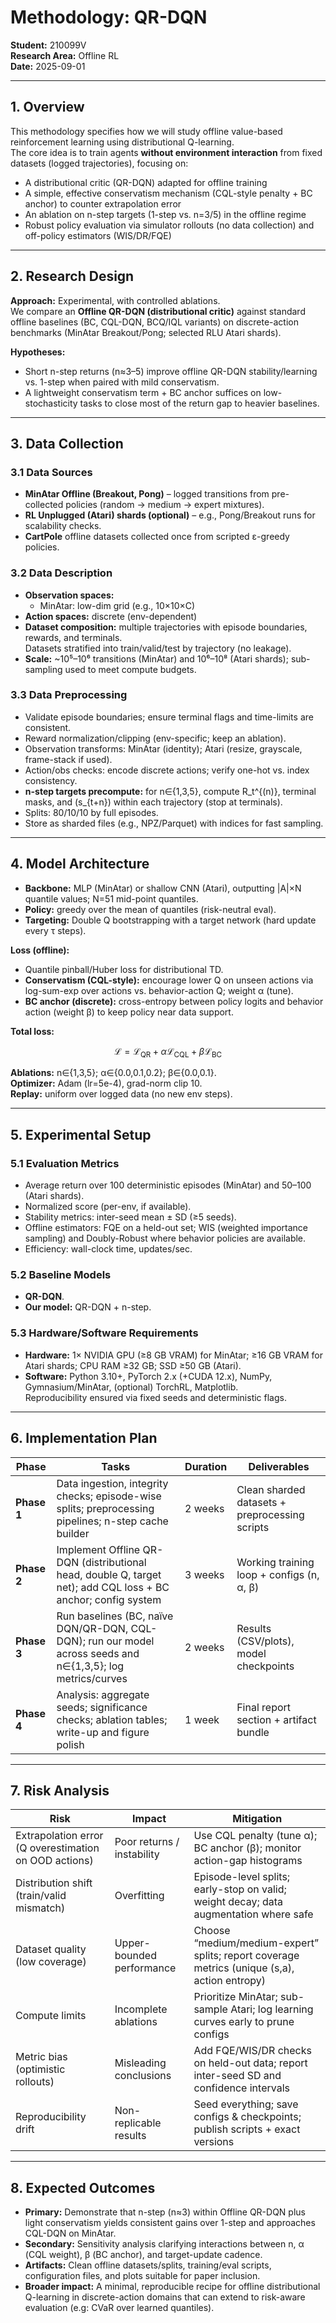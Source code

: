 # Methodology: QR-DQN

**Student:** 210099V  
**Research Area:** Offline RL  
**Date:** 2025-09-01  

---

## 1. Overview
This methodology specifies how we will study offline value-based reinforcement learning using distributional Q-learning.  
The core idea is to train agents **without environment interaction** from fixed datasets (logged trajectories), focusing on:

- A distributional critic (QR-DQN) adapted for offline training  
- A simple, effective conservatism mechanism (CQL-style penalty + BC anchor) to counter extrapolation error  
- An ablation on n-step targets (1-step vs. n=3/5) in the offline regime  
- Robust policy evaluation via simulator rollouts (no data collection) and off-policy estimators (WIS/DR/FQE)

---

## 2. Research Design

**Approach:** Experimental, with controlled ablations.  
We compare an **Offline QR-DQN (distributional critic)** against standard offline baselines (BC, CQL-DQN, BCQ/IQL variants) on discrete-action benchmarks (MinAtar Breakout/Pong; selected RLU Atari shards).  

**Hypotheses:**  
- Short n-step returns (n≈3–5) improve offline QR-DQN stability/learning vs. 1-step when paired with mild conservatism.  
- A lightweight conservatism term + BC anchor suffices on low-stochasticity tasks to close most of the return gap to heavier baselines.

---

## 3. Data Collection

### 3.1 Data Sources
- **MinAtar Offline (Breakout, Pong)** – logged transitions from pre-collected policies (random → medium → expert mixtures).  
- **RL Unplugged (Atari) shards (optional)** – e.g., Pong/Breakout runs for scalability checks.  
- **CartPole** offline datasets collected once from scripted ε-greedy policies.

### 3.2 Data Description
- **Observation spaces:**  
  - MinAtar: low-dim grid (e.g., 10×10×C)  
- **Action spaces:** discrete (env-dependent)  
- **Dataset composition:** multiple trajectories with episode boundaries, rewards, and terminals.  
  Datasets stratified into train/valid/test by trajectory (no leakage).  
- **Scale:** ~10⁵–10⁶ transitions (MinAtar) and 10⁶–10⁸ (Atari shards); sub-sampling used to meet compute budgets.

### 3.3 Data Preprocessing
- Validate episode boundaries; ensure terminal flags and time-limits are consistent.  
- Reward normalization/clipping (env-specific; keep an ablation).  
- Observation transforms: MinAtar (identity); Atari (resize, grayscale, frame-stack if used).  
- Action/obs checks: encode discrete actions; verify one-hot vs. index consistency.  
- **n-step targets precompute:** for n∈{1,3,5}, compute R_t^{(n)}, terminal masks, and (s_{t+n}) within each trajectory (stop at terminals).  
- Splits: 80/10/10 by full episodes.  
- Store as sharded files (e.g., NPZ/Parquet) with indices for fast sampling.

---

## 4. Model Architecture

- **Backbone:** MLP (MinAtar) or shallow CNN (Atari), outputting |A|×N quantile values; N=51 mid-point quantiles.  
- **Policy:** greedy over the mean of quantiles (risk-neutral eval).  
- **Targeting:** Double Q bootstrapping with a target network (hard update every τ steps).  

**Loss (offline):**
- Quantile pinball/Huber loss for distributional TD.  
- **Conservatism (CQL-style):** encourage lower Q on unseen actions via log-sum-exp over actions vs. behavior-action Q; weight α (tune).  
- **BC anchor (discrete):** cross-entropy between policy logits and behavior action (weight β) to keep policy near data support.  

**Total loss:**

$$
\mathcal{L} = \mathcal{L}_{\text{QR}} + \alpha \mathcal{L}_{\text{CQL}} + \beta \mathcal{L}_{\text{BC}}
$$


**Ablations:** n∈{1,3,5}; α∈{0.0,0.1,0.2}; β∈{0.0,0.1}.  
**Optimizer:** Adam (lr=5e-4), grad-norm clip 10.  
**Replay:** uniform over logged data (no new env steps).

---

## 5. Experimental Setup

### 5.1 Evaluation Metrics
- Average return over 100 deterministic episodes (MinAtar) and 50–100 (Atari shards).  
- Normalized score (per-env, if available).  
- Stability metrics: inter-seed mean ± SD (≥5 seeds).  
- Offline estimators: FQE on a held-out set; WIS (weighted importance sampling) and Doubly-Robust where behavior policies are available.  
- Efficiency: wall-clock time, updates/sec.

### 5.2 Baseline Models
- **QR-DQN**.  
- **Our model:** QR-DQN + n-step.

### 5.3 Hardware/Software Requirements
- **Hardware:** 1× NVIDIA GPU (≥8 GB VRAM) for MinAtar; ≥16 GB VRAM for Atari shards; CPU RAM ≥32 GB; SSD ≥50 GB (Atari).  
- **Software:** Python 3.10+, PyTorch 2.x (+CUDA 12.x), NumPy, Gymnasium/MinAtar, (optional) TorchRL, Matplotlib.  
  Reproducibility ensured via fixed seeds and deterministic flags.

---

## 6. Implementation Plan

| **Phase** | **Tasks** | **Duration** | **Deliverables** |
|------------|------------|--------------|------------------|
| **Phase 1** | Data ingestion, integrity checks; episode-wise splits; preprocessing pipelines; n-step cache builder | 2 weeks | Clean sharded datasets + preprocessing scripts |
| **Phase 2** | Implement Offline QR-DQN (distributional head, double Q, target net); add CQL loss + BC anchor; config system | 3 weeks | Working training loop + configs (n, α, β) |
| **Phase 3** | Run baselines (BC, naïve DQN/QR-DQN, CQL-DQN); run our model across seeds and n∈{1,3,5}; log metrics/curves | 2 weeks | Results (CSV/plots), model checkpoints |
| **Phase 4** | Analysis: aggregate seeds; significance checks; ablation tables; write-up and figure polish | 1 week | Final report section + artifact bundle |

---

## 7. Risk Analysis

| **Risk** | **Impact** | **Mitigation** |
|-----------|-------------|----------------|
| Extrapolation error (Q overestimation on OOD actions) | Poor returns / instability | Use CQL penalty (tune α); BC anchor (β); monitor action-gap histograms |
| Distribution shift (train/valid mismatch) | Overfitting | Episode-level splits; early-stop on valid; weight decay; data augmentation where safe |
| Dataset quality (low coverage) | Upper-bounded performance | Choose “medium/medium-expert” splits; report coverage metrics (unique (s,a), action entropy) |
| Compute limits | Incomplete ablations | Prioritize MinAtar; sub-sample Atari; log learning curves early to prune configs |
| Metric bias (optimistic rollouts) | Misleading conclusions | Add FQE/WIS/DR checks on held-out data; report inter-seed SD and confidence intervals |
| Reproducibility drift | Non-replicable results | Seed everything; save configs & checkpoints; publish scripts + exact versions |

---

## 8. Expected Outcomes
- **Primary:** Demonstrate that n-step (n≈3) within Offline QR-DQN plus light conservatism yields consistent gains over 1-step and approaches CQL-DQN on MinAtar.  
- **Secondary:** Sensitivity analysis clarifying interactions between n, α (CQL weight), β (BC anchor), and target-update cadence.  
- **Artifacts:** Clean offline datasets/splits, training/eval scripts, configuration files, and plots suitable for paper inclusion.  
- **Broader impact:** A minimal, reproducible recipe for offline distributional Q-learning in discrete-action domains that can extend to risk-aware evaluation (e.g: CVaR over learned quantiles).
